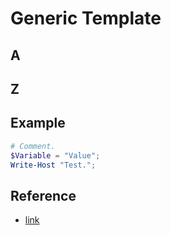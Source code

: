 # Generic Template
## A
## Z
## Example
```powershell
# Comment.
$Variable = "Value";
Write-Host "Test.";
```
## Reference
 - [link](https://destination)